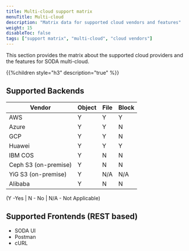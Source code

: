 ```yaml
---
title: Multi-cloud support matrix
menuTitle: Multi-cloud
description: "Matrix data for supported cloud vendors and features"
weight: 15
disableToc: false
tags: ["support matrix", "multi-cloud", "cloud vendors"] 
---
```

This section provides the matrix about the supported cloud providers and the features for SODA multi-cloud.

{{%children style="h3" description="true" %}}  

## Supported Backends
<table>
    <thead>
       <tr>
          <th>Vendor</th>
          <th>Object</th>
          <th>File</th>
          <th>Block</th>
       </tr>
    </thead>
    <tbody>
       <tr>
          <td> AWS</td>
          <td> Y </td>
          <td> Y </td>
          <td> Y </td>
       </tr>
       <tr>
          <td> Azure</td>
          <td> Y </td>
          <td> Y </td>
          <td> N </td>
       </tr>
       <tr>
          <td> GCP</td>
          <td> Y </td>
          <td> Y </td>
          <td> N </td>
       </tr>
       <tr>
          <td> Huawei</td>
          <td> Y </td>
          <td> Y </td>
          <td> Y </td>
       </tr>
       <tr>
          <td> IBM COS</td>
          <td> Y </td>
          <td> N</td>
          <td> N </td>
       </tr>
       <tr>
          <td> Ceph S3 (on-premise)</td>
          <td> Y </td>
          <td> N </td>
          <td> N </td>
       </tr>
       <tr>
          <td> YiG S3 (on-premise)</td>
          <td> Y </td>
          <td> N/A </td>
          <td> N/A </td>
       </tr>
       <tr>
          <td> Alibaba</td>
          <td> Y </td>
          <td> N </td>
          <td> N </td>
       </tr>
    </tbody>
</table>
(Y -Yes | N - No | N/A - Not Applicable)  

## Supported Frontends (REST based)
* SODA UI
* Postman
* cURL
